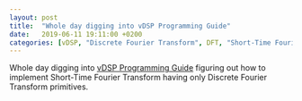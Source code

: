 ```yaml
---
layout: post
title:  "Whole day digging into vDSP Programming Guide"
date:   2019-06-11 19:11:00 +0200
categories: [vDSP, "Discrete Fourier Transform", DFT, "Short-Time Fourier Transform", STFT]
---
```

Whole day digging into [vDSP Programming Guide](https://developer.apple.com/library/archive/documentation/Performance/Conceptual/vDSP_Programming_Guide/Introduction/Introduction.html) figuring out how to implement Short-Time Fourier Transform having only Discrete Fourier Transform primitives.

